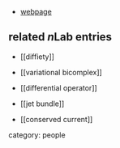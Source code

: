 

* [webpage](http://diffiety.ac.ru/curvita/isk.htm)

## related $n$Lab entries

* [[diffiety]]

* [[variational bicomplex]]

* [[differential operator]]

* [[jet bundle]]

* [[conserved current]]

category: people